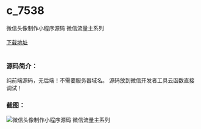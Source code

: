 # c_7538
微信头像制作小程序源码 微信流量主系列
<br/></br>
[下载地址](https://www.uuid2.com/7538.html "下载地址")
<br/></br>
<h3>源码简介：</h3>
<p>纯前端源码，无后端！不需要服务器域名。
源码放到微信开发者工具云函数直接调试！<p>
<h3>截图：</h3>
<img src="https://www.uuid2.com/wp-content/uploads/img/uimage/32041634778217.gif" alt="微信头像制作小程序源码 微信流量主系列">
